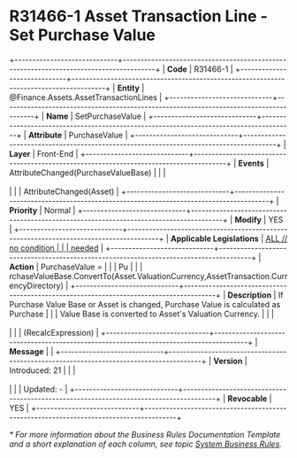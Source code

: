 ﻿---
erp.type: front-end-business-rule
erp.entity: Finance.Assets.AssetTransactionLines
---

# R31466-1 Asset Transaction Line - Set Purchase Value
+-----------------------------+---------------------------------------------------------------------------------------+
| **Code**                    | R31466-1                                                                              |
+-----------------------------+---------------------------------------------------------------------------------------+
| **Entity**                  | @Finance.Assets.AssetTransactionLines                                                 |
+-----------------------------+---------------------------------------------------------------------------------------+
| **Name**                    | SetPurchaseValue                                                                      |
+-----------------------------+---------------------------------------------------------------------------------------+
| **Attribute**               | PurchaseValue                                                                         |
+-----------------------------+---------------------------------------------------------------------------------------+
| **Layer**                   | Front-End                                                                             |
+-----------------------------+---------------------------------------------------------------------------------------+
| **Events**                  | AttributeChanged(PurchaseValueBase)                                                   |
|                             | <br/><br/>                                                                            |
|                             | AttributeChanged(Asset)                                                               |
+-----------------------------+---------------------------------------------------------------------------------------+
| **Priority**                | Normal                                                                                |
+-----------------------------+---------------------------------------------------------------------------------------+
| **Modify**                  | YES                                                                                   |
+-----------------------------+---------------------------------------------------------------------------------------+
| **Applicable Legislations** | [ALL // no condition                                                                  |
|                             | needed](xref:applicable-legislations)                                                 |
+-----------------------------+---------------------------------------------------------------------------------------+
| **Action**                  | PurchaseValue =                                                                       |
|                             | Pu                                                                                    |
|                             | rchaseValueBase.ConvertTo(Asset.ValuationCurrency,AssetTransaction.CurrencyDirectory) |
+-----------------------------+---------------------------------------------------------------------------------------+
| **Description**             | If Purchase Value Base or Asset is changed, Purchase Value is calculated as Purchase  |
|                             | Value Base is converted to Asset\'s Valuation Currency.                               |
|                             | <br/><br/>                                                                            |
|                             | (RecalcExpression)                                                                    |
+-----------------------------+---------------------------------------------------------------------------------------+
| **Message**                 |                                                                                       |
+-----------------------------+---------------------------------------------------------------------------------------+
| **Version**                 | Introduced: 21                                                                        |
|                             | <br/><br/>                                                                            |
|                             | Updated: -                                                                            |
+-----------------------------+---------------------------------------------------------------------------------------+
| **Revocable**               | YES                                                                                   |
+-----------------------------+---------------------------------------------------------------------------------------+

*\* For more information about the Business Rules Documentation Template and a short explanation of each column, see
topic [System Business Rules](../templates/template-description-system-business-rules.md).*
